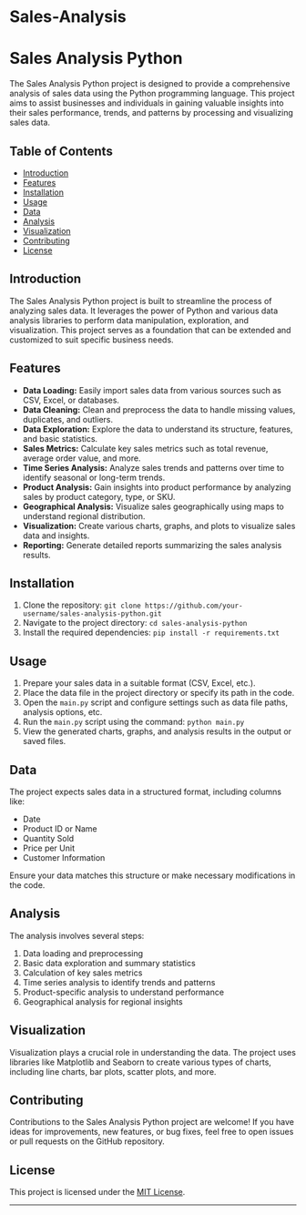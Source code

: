 # Sales-Analysis
# Sales Analysis Python

The Sales Analysis Python project is designed to provide a comprehensive analysis of sales data using the Python programming language. This project aims to assist businesses and individuals in gaining valuable insights into their sales performance, trends, and patterns by processing and visualizing sales data.

## Table of Contents

- [Introduction](#introduction)
- [Features](#features)
- [Installation](#installation)
- [Usage](#usage)
- [Data](#data)
- [Analysis](#analysis)
- [Visualization](#visualization)
- [Contributing](#contributing)
- [License](#license)

## Introduction

The Sales Analysis Python project is built to streamline the process of analyzing sales data. It leverages the power of Python and various data analysis libraries to perform data manipulation, exploration, and visualization. This project serves as a foundation that can be extended and customized to suit specific business needs.

## Features

- **Data Loading:** Easily import sales data from various sources such as CSV, Excel, or databases.
- **Data Cleaning:** Clean and preprocess the data to handle missing values, duplicates, and outliers.
- **Data Exploration:** Explore the data to understand its structure, features, and basic statistics.
- **Sales Metrics:** Calculate key sales metrics such as total revenue, average order value, and more.
- **Time Series Analysis:** Analyze sales trends and patterns over time to identify seasonal or long-term trends.
- **Product Analysis:** Gain insights into product performance by analyzing sales by product category, type, or SKU.
- **Geographical Analysis:** Visualize sales geographically using maps to understand regional distribution.
- **Visualization:** Create various charts, graphs, and plots to visualize sales data and insights.
- **Reporting:** Generate detailed reports summarizing the sales analysis results.

## Installation

1. Clone the repository: `git clone https://github.com/your-username/sales-analysis-python.git`
2. Navigate to the project directory: `cd sales-analysis-python`
3. Install the required dependencies: `pip install -r requirements.txt`

## Usage

1. Prepare your sales data in a suitable format (CSV, Excel, etc.).
2. Place the data file in the project directory or specify its path in the code.
3. Open the `main.py` script and configure settings such as data file paths, analysis options, etc.
4. Run the `main.py` script using the command: `python main.py`
5. View the generated charts, graphs, and analysis results in the output or saved files.

## Data

The project expects sales data in a structured format, including columns like:
- Date
- Product ID or Name
- Quantity Sold
- Price per Unit
- Customer Information

Ensure your data matches this structure or make necessary modifications in the code.

## Analysis

The analysis involves several steps:
1. Data loading and preprocessing
2. Basic data exploration and summary statistics
3. Calculation of key sales metrics
4. Time series analysis to identify trends and patterns
5. Product-specific analysis to understand performance
6. Geographical analysis for regional insights

## Visualization

Visualization plays a crucial role in understanding the data. The project uses libraries like Matplotlib and Seaborn to create various types of charts, including line charts, bar plots, scatter plots, and more.

## Contributing

Contributions to the Sales Analysis Python project are welcome! If you have ideas for improvements, new features, or bug fixes, feel free to open issues or pull requests on the GitHub repository.

## License

This project is licensed under the [MIT License](LICENSE).

---

